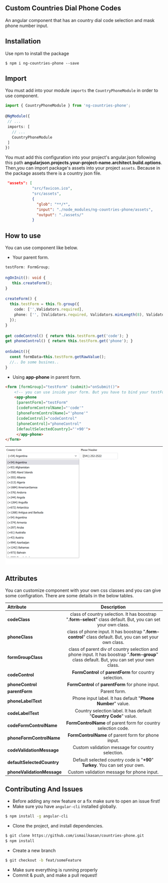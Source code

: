 
## Custom Countries Dial Phone Codes

An angular component that has an country dial code selection and mask phone number input.

## Installation

Use npm to install the package

  ```terminal
  $ npm i ng-countries-phone --save 
  ```

## Import

You must add into your module `imports` the `CountryPhoneModule` in order to use component.

  ```typescript
import { CountryPhoneModule } from 'ng-countries-phone';
  
  @NgModule({
   // ...
   imports: [
     // ...
     CountryPhoneModule
   ]
  })
  ```
  You must add this configuration into your project's angular.json following this path **angularjson.projects.your-project-name.architect.build.options**. Then,you can import package's assets into your project `assets`. Because in the package assets there is a country json file.
  
  ```json
   "assets": [
              "src/favicon.ico",
              "src/assets",
              {
                "glob": "**/*",
                "input": "./node_modules/ng-countries-phone/assets",
                "output": "./assets/"
              }
  ```

## How to use
You can use component like below. 

* Your parent form.

```ts
testForm: FormGroup;

ngOnInit(): void {
   this.createForm();
}

createForm() {
  this.testForm = this.fb.group({
    code: ['',Validators.required],
    phone: ['', [Validators.required, Validators.minLength(8), Validators.maxLength(40)]],
  });
}

get codeControl() { return this.testForm.get('code'); }
get phoneControl() { return this.testForm.get('phone'); }

onSubmit(){
  const formData=this.testForm.getRawValue();
  //.. Do some busines..
}
```
* Using **app-phone** in parent form.
```html
<form [formGroup]="testForm" (submit)="onSubmit()">
    <!-- you can use inside your form. But you have to bind your testForm with parentForm attribute-->
    <app-phone
     [parentForm]="testForm" 
     [codeFormControlName]="'code'" 
     [phoneFormControlName]="'phone'"
     [codeControl]="codeControl"
     [phoneControl]="phoneControl"
     [defaultSelectedCountry]="'+90'">
     </app-phone>
</form>
```
![alt text](https://github.com/ismailkasan/countries-phone/blob/master/projects/ng-countries-phone/assets/countries-phone.png?raw=true)
## Attributes

You can customize component with your own css classes and you can give some configration. There are some details in the below tables.

| Attribute                  |    Description   |
| :---                       |    :----:        |
| **codeClass**              | class of country selection. It has boostrap "**.form-select**" class default. But, you can set your own class.|
| **phoneClass**             | class of phone input. It has boostrap "**.form-control**" class default. But, you can set your own class.|
| **formGroupClass**         | class of parent div of country selection and phone input. It has boostrap "**.form-group**" class default. But, you can set your own class.|
| **codeControl**            | **FormControl** of **parentForm** for country selection.|
| **phoneControl**           | **FormControl** of **parentForm** for phone input.|
| **parentForm**             | Parent form.|
| **phoneLabelText**         | Phone input label. It has default "**Phone Number**" value.|
| **codeLabelText**          | Country selection label. It has default "**Country Code**" value.|
| **codeFormControlName**    | **FormControlName** of parent form for country selection code.|
| **phoneFormControlName**   | **FormControlName** of parent form for phone input.|
| **codeValidationMessage**  | Custom validation message for country selection.|
| **defaultSelectedCountry** | Default selected country code is "**+90**" **Turkey**. You can set your own.|
| **phoneValidationMessage** | Custom validation message for phone input.|

## Contributing And Issues

* Before adding any new feature or a fix make sure to open an issue first!
* Make sure you have `angular-cli` installed globally.

```bash
$ npm install -g angular-cli
```

* Clone the project, and install dependencies.

```bash
$ git clone https://github.com/ismailkasan/countries-phone.git
$ npm install
```

* Create a new branch

```bash
$ git checkout -b feat/someFeature
```

 * Make sure everything is running properly
 * Commit & push, and make a pull request!

